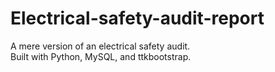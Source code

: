 # Electrical-safety-audit-report
A mere version of an electrical safety audit.<br>
Built with Python, MySQL, and ttkbootstrap.

